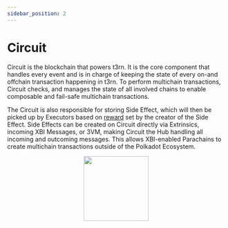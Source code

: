 ```yaml
---
sidebar_position: 2
---
```


# Circuit
Circuit is the blockchain that powers t3rn. It is the core component that handles every event and is in charge of keeping the state of every on-and offchain transaction happening in t3rn. 
To perform multichain transactions, Circuit checks, and manages the state of all involved chains to enable composable and fail-safe multichain transactions.

The Circuit is also responsible for storing Side Effect, which will then be picked up by Executors based on [reward](sfx-overview#max_reward) set by the creator of the Side Effect.
Side Effects can be created on Circuit directly via Extrinsics, incoming XBI Messages, or 3VM, making   Circuit the Hub handling all incoming and outcoming messages.
This allows XBI-enabled Parachains to create multichain transactions outside of the Polkadot Ecosystem.

<p align="center">
    <img height="150" src="/img/t3rn_circuit.png?raw=true"/>
</p>


